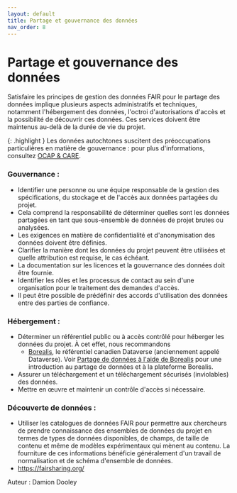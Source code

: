```yaml
---
layout: default
title: Partage et gouvernance des données
nav_order: 8
---
```


# Partage et gouvernance des données

Satisfaire les principes de gestion des données FAIR pour le partage des données implique plusieurs aspects administratifs et techniques, notamment l'hébergement des données, l'octroi d'autorisations d'accès et la possibilité de découvrir ces données. Ces services doivent être maintenus au-delà de la durée de vie du projet.

{: .highlight }
Les données autochtones suscitent des préoccupations particulières en matière de gouvernance : pour plus d'informations, consultez [OCAP & CARE](https://climatesmartagcollab.github.io/Documentation-fr/ocapcare.html).

### Gouvernance :

* Identifier une personne ou une équipe responsable de la gestion des spécifications, du stockage et de l'accès aux données partagées du projet.
* Cela comprend la responsabilité de déterminer quelles sont les données partagées en tant que sous-ensemble de données de projet brutes ou analysées.
* Les exigences en matière de confidentialité et d'anonymisation des données doivent être définies.
* Clarifier la manière dont les données du projet peuvent être utilisées et quelle attribution est requise, le cas échéant.
* La documentation sur les licences et la gouvernance des données doit être fournie.
* Identifier les rôles et les processus de contact au sein d'une organisation pour le traitement des demandes d'accès.
* Il peut être possible de prédéfinir des accords d'utilisation des données entre des parties de confiance.

### Hébergement :

* Déterminer un référentiel public ou à accès contrôlé pour héberger les données du projet. À cet effet, nous recommandons
	* [Borealis](https://borealisdata.ca/), le référentiel canadien Dataverse (anciennement appelé Dataverse). Voir [Partage de données à l'aide de Borealis](https://learn.scholarsportal.info/modules/portage/dataverse-101-module-1/) pour une introduction au partage de données et à la plateforme Borealis.
* Assurer un téléchargement et un téléchargement sécurisés (inviolables) des données.
* Mettre en œuvre et maintenir un contrôle d'accès si nécessaire.

### Découverte de données :

* Utiliser les catalogues de données FAIR pour permettre aux chercheurs de prendre connaissance des ensembles de données du projet en termes de types de données disponibles, de champs, de taille de contenu et même de modèles expérimentaux qui mènent au contenu. La fourniture de ces informations bénéficie généralement d'un travail de normalisation et de schéma d'ensemble de données.
* https://fairsharing.org/

Auteur : Damion Dooley